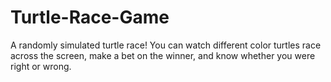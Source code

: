 # Turtle-Race-Game
A randomly simulated turtle race! You can watch different color turtles race across the screen, make a bet on the winner, and know whether you were right or wrong.

